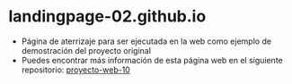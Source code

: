# landingpage-02.github.io

- Página de aterrizaje para ser ejecutada en la web como ejemplo de demostración del proyecto original
- Puedes encontrar más información de esta página web en el siguiente repositorio: [proyecto-web-10](https://github.com/misproyectosweb/proyecto-web-10.git)
